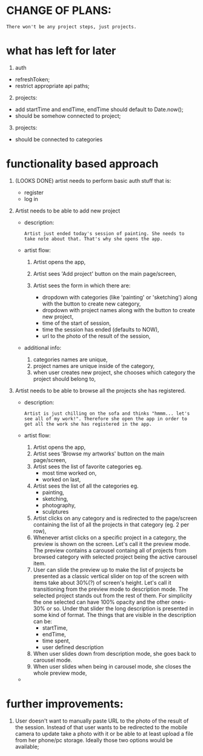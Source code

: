 # CHANGE OF PLANS:

```
There won't be any project steps, just projects.
```

# what has left for later

1. auth

- refreshToken;
- restrict appropriate api paths;

2. projects:

- add startTime and endTime, endTime should default to Date.now();
- should be somehow connected to project;

3. projects:

- should be connected to categories

# functionality based approach

1. (LOOKS DONE) artist needs to perform basic auth stuff that is:
   - register
   - log in
1. Artist needs to be able to add new project

   - description:
     ```
     Artist just ended today's session of painting. She needs to take note about that. That's why she opens the app.
     ```
   - artist flow:

     1. Artist opens the app,
     1. Artist sees 'Add project' button on the main page/screen,
     1. Artist sees the form in which there are:

        - dropdown with categories (like 'painting' or 'sketching') along
          with the button to create new category,
        - dropdown with project names along with the button to create new project,
        - time of the start of session,
        - time the session has ended (defaults to NOW),
        - url to the photo of the result of the session,

   - additional info:

     1. categories names are unique,
     1. project names are unique inside of the category,
     1. when user creates new project, she chooses which category
        the project should belong to,

1. Artist needs to be able to browse all the projects she has registered.

   - description:

     ```
     Artist is just chilling on the sofa and thinks "hmmm... let's see all of my work!". Therefore she open the app in order to get all the work she has registered in the app.
     ```

   - artist flow:

     1. Artist opens the app,
     1. Artist sees 'Browse my artworks' button on the main page/screen,
     1. Artist sees the list of favorite categories eg.
        - most time worked on,
        - worked on last,
     1. Artist sees the list of all the categories eg.
        - painting,
        - sketching,
        - photography,
        - sculptures
     1. Artist clicks on any category and is redirected to the page/screen
        containing the list of all the projects in that category (eg. 2 per row),
     1. Whenever artist clicks on a specific project in a category, the preview is shown on the screen. Let's call it the preview mode. The preview contains a carousel containg all of projects from browsed category with selected project being the active carousel item.
     1. User can slide the preview up to make the list of projects be presented as a classic vertical slider on top of the screen with items take about 30%(?) of screen's height. Let's call it transitioning from the preview mode to description mode. The selected project stands out from the rest of them. For simplicity the one selected can have 100% opacity and the other ones- 30% or so. Under that slider the long description is presented in some kind of format. The things that are visible in the description can be:
        - startTime,
        - endTime,
        - time spent,
        - user defined description
     1. When user slides down from description mode, she goes back to carousel mode.
     1. When user slides when being in carousel mode, she closes the whole preview mode,

   -

# further improvements:

1. User doesn't want to manually paste URL to the photo of the result of the session. Instead of that user wants to be redirected to the mobile camera to update take a photo with it or be able to at least upload a file from her phone/pc storage. Ideally those two options would be available;
